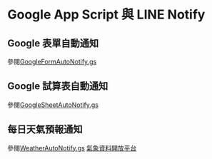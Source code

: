 # Google App Script 與 LINE Notify

## Google 表單自動通知
參閱[GoogleFormAutoNotify.gs](https://github.com/hksu-chsh/GAS-LINE_Notify/blob/main/GoogleFormAutoNotify.gs)

## Google 試算表自動通知
參閱[GoogleSheetAutoNotify.gs](https://github.com/hksu-chsh/GAS-LINE_Notify/blob/main/GoogleSheetAutoNotify.gs)

## 每日天氣預報通知
參閱[WeatherAutoNotify.gs](https://github.com/hksu-chsh/GAS-LINE_Notify/blob/main/WeatherAutoNotify.gs)
[氣象資料開放平台](https://opendata.cwa.gov.tw/index)
